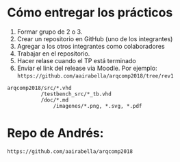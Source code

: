 # Cómo entregar los prácticos

1. Formar grupo de 2 o 3. 
2. Crear un repositorio en GitHub (uno de los integrantes)
3. Agregar a los otros integrantes como colaboradores
4. Trabajar en el repositorio. 
5. Hacer relase cuando el TP está terminado
6. Enviar el link del release via Moodle. 
   Por ejemplo: 
   `https://github.com/aairabella/arqcomp2018/tree/rev1` 

```
arqcomp2018/src/*.vhd
           /testbench_src/*_tb.vhd
           /doc/*.md 
               /imagenes/*.png, *.svg, *.pdf 
```

# Repo de Andrés:

`https://github.com/aairabella/arqcomp2018` 